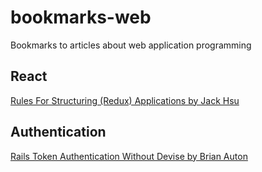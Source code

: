 # bookmarks-web

Bookmarks to articles about web application programming

## React

[Rules For Structuring (Redux) Applications by Jack Hsu](http://jaysoo.ca/2016/02/28/organizing-redux-application/)

## Authentication

[Rails Token Authentication Without Devise by Brian Auton](http://www.brianauton.com/posts/token-authentication-devise.html)
